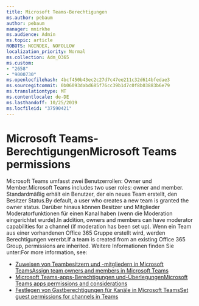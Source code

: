 ```yaml
---
title: Microsoft Teams-Berechtigungen
ms.author: pebaum
author: pebaum
manager: mnirkhe
ms.audience: Admin
ms.topic: article
ROBOTS: NOINDEX, NOFOLLOW
localization_priority: Normal
ms.collection: Adm_O365
ms.custom:
- "2658"
- "9000730"
ms.openlocfilehash: 4bcf450b43ec2c27d7c47ee211c32d614bfedae3
ms.sourcegitcommit: 0b06093dabd685f76cc39b1d7c0f8b03883b6e79
ms.translationtype: MT
ms.contentlocale: de-DE
ms.lasthandoff: 10/25/2019
ms.locfileid: "37590421"
---
```

# <a name="microsoft-teams-permissions"></a><span data-ttu-id="c6178-102">Microsoft Teams-Berechtigungen</span><span class="sxs-lookup"><span data-stu-id="c6178-102">Microsoft Teams permissions</span></span>

<span data-ttu-id="c6178-103">Microsoft Teams umfasst zwei Benutzerrollen: Owner und Member.</span><span class="sxs-lookup"><span data-stu-id="c6178-103">Microsoft Teams includes two user roles: owner and member.</span></span> <span data-ttu-id="c6178-104">Standardmäßig erhält ein Benutzer, der ein neues Team erstellt, den Besitzer Status.</span><span class="sxs-lookup"><span data-stu-id="c6178-104">By default, a user who creates a new team is granted the owner status.</span></span> <span data-ttu-id="c6178-105">Darüber hinaus können Besitzer und Mitglieder Moderatorfunktionen für einen Kanal haben (wenn die Moderation eingerichtet wurde).</span><span class="sxs-lookup"><span data-stu-id="c6178-105">In addition, owners and members can have moderator capabilities for a channel (if moderation has been set up).</span></span> <span data-ttu-id="c6178-106">Wenn ein Team aus einer vorhandenen Office 365 Gruppe erstellt wird, werden Berechtigungen vererbt.</span><span class="sxs-lookup"><span data-stu-id="c6178-106">If a team is created from an existing Office 365 Group, permissions are inherited.</span></span> <span data-ttu-id="c6178-107">Weitere Informationen finden Sie unter:</span><span class="sxs-lookup"><span data-stu-id="c6178-107">For more information, see:</span></span>

- [<span data-ttu-id="c6178-108">Zuweisen von Teambesitzern und -mitgliedern in Microsoft Teams</span><span class="sxs-lookup"><span data-stu-id="c6178-108">Assign team owners and members in Microsoft Teams</span></span>](https://docs.microsoft.com/microsoftteams/assign-roles-permissions)
- [<span data-ttu-id="c6178-109">Microsoft Teams-apps-Berechtigungen und-Überlegungen</span><span class="sxs-lookup"><span data-stu-id="c6178-109">Microsoft Teams apps permissions and considerations</span></span>](https://docs.microsoft.com/microsoftteams/app-permissions)
- [<span data-ttu-id="c6178-110">Festlegen von Gastberechtigungen für Kanäle in Microsoft Teams</span><span class="sxs-lookup"><span data-stu-id="c6178-110">Set guest permissions for channels in Teams</span></span>](https://support.office.com/article/4756c468-2746-4bfd-a582-736d55fcc169)
